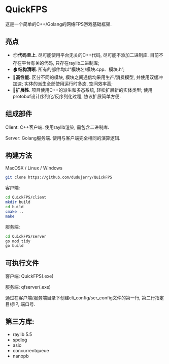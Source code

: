 # QuickFPS

这是一个简单的C++/Golang的网络FPS游戏基础框架. 

## 亮点

- 📦**代码至上**. 尽可能使用平台无关的C++代码, 尽可能不添加二进制库. 目前不存在平台有关的代码, 只存在raylib二进制库; 
- 🏠**结构清晰**. 所有的部件均以“模块名/模块.cpp、模块.h”; 
- 🚀**高性能.** 区分不同的模块, 模块之间通信均采用生产/消费模型, 并使用双缓冲加速; 实体的派生全部使用运行时多态, 空间效率高; 
- 🧬**扩展性**. 项目使用C++的派生和多态系统, 轻松扩展新的实体类型; 使用protobuf设计序列化/反序列化过程, 协议扩展简单方便. 

## 组成部件

Client: C++客户端. 使用raylib渲染, 需包含二进制库. 

Server: Golang服务端. 使用与客户端完全相同的演算逻辑. 

## 构建方法

MacOSX / Linux / Windows

```bash
git clone https://github.com/dudujerry/QuickFPS
```

客户端:

```bash
cd QuickFPS/client
mkdir build
cd build
cmake ..
make
```

服务端: 

```bash
cd QuickFPS/server
go mod tidy
go build
```

## 可执行文件

客户端: QuickFPS(.exe)

服务端: qfserver(.exe)

通过在客户端/服务端目录下创建cli_config/ser_config文件的第一行, 第二行指定目标IP, 端口号.

## 第三方库: 

- raylib 5.5
- spdlog
- asio
- concurrentqueue
- nanopb
